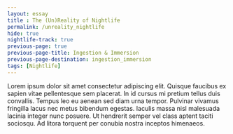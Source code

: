 ```yaml
--- 
layout: essay
title : The (Un)Reality of Nightlife
permalink: /unreality_nightlife
hide: true
nightlife-track: true
previous-page: true
previous-page-title: Ingestion & Immersion
previous-page-destination: ingestion_immersion
tags: [Nightlife]
---
```


Lorem ipsum dolor sit amet consectetur adipiscing elit. Quisque faucibus ex sapien vitae pellentesque sem placerat. In id cursus mi pretium tellus duis convallis. Tempus leo eu aenean sed diam urna tempor. Pulvinar vivamus fringilla lacus nec metus bibendum egestas. Iaculis massa nisl malesuada lacinia integer nunc posuere. Ut hendrerit semper vel class aptent taciti sociosqu. Ad litora torquent per conubia nostra inceptos himenaeos.
